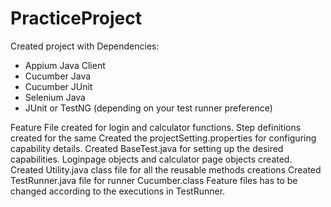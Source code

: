 # PracticeProject
Created project with Dependencies: 
   - Appium Java Client
   - Cucumber Java
   - Cucumber JUnit
   - Selenium Java
   - JUnit or TestNG (depending on your test runner preference)

Feature File created for login and calculator functions.
Step definitions created for the same
Created the projectSetting.properties for configuring capability details.
Created BaseTest.java for setting up the desired capabilities.
Loginpage objects and calculator page objects created.
Created Utility.java class file for all the reusable methods creations
Created TestRunner.java file for runner Cucumber.class
Feature files has to be changed according to the executions in TestRunner.
